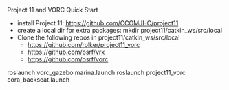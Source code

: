 Project 11 and VORC Quick Start

- install Project 11: https://github.com/CCOMJHC/project11
- create a local dir for extra packages: mkdir project11/catkin_ws/src/local
- Clone the following repos in project11/catkin_ws/src/local
  - https://github.com/rolker/project11_vorc
  - https://github.com/osrf/vrx
  - https://github.com/osrf/vorc
  
roslaunch vorc_gazebo marina.launch
roslaunch project11_vorc cora_backseat.launch
